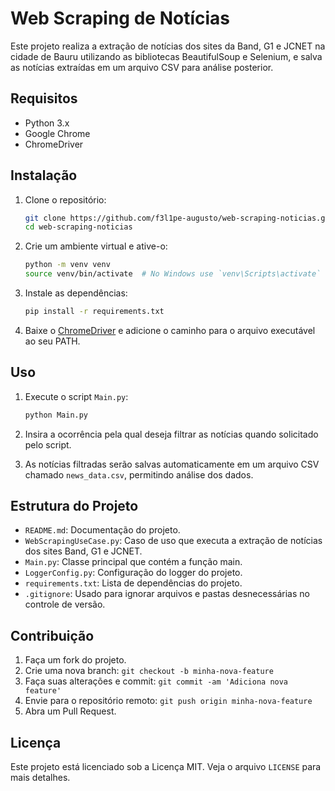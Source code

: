 # Web Scraping de Notícias

Este projeto realiza a extração de notícias dos sites da Band, G1 e JCNET na cidade de Bauru utilizando as bibliotecas BeautifulSoup e Selenium, e salva as notícias extraídas em um arquivo CSV para análise posterior.

## Requisitos

- Python 3.x
- Google Chrome
- ChromeDriver

## Instalação

1. Clone o repositório:
    ```sh
    git clone https://github.com/f3l1pe-augusto/web-scraping-noticias.git
    cd web-scraping-noticias
    ```

2. Crie um ambiente virtual e ative-o:
    ```sh
    python -m venv venv
    source venv/bin/activate  # No Windows use `venv\Scripts\activate`
    ```

3. Instale as dependências:
    ```sh
    pip install -r requirements.txt
    ```

4. Baixe o [ChromeDriver](https://developer.chrome.com/docs/chromedriver/downloads?hl=pt-br) e adicione o caminho para o arquivo executável ao seu PATH.

## Uso

1. Execute o script `Main.py`:
    ```sh
    python Main.py
    ```

2. Insira a ocorrência pela qual deseja filtrar as notícias quando solicitado pelo script.
   
4. As notícias filtradas serão salvas automaticamente em um arquivo CSV chamado `news_data.csv`, permitindo análise dos dados.

## Estrutura do Projeto

- `README.md`: Documentação do projeto.
- `WebScrapingUseCase.py`: Caso de uso que executa a extração de notícias dos sites Band, G1 e JCNET.
- `Main.py`: Classe principal que contém a função main.
- `LoggerConfig.py`: Configuração do logger do projeto.
- `requirements.txt`: Lista de dependências do projeto.
- `.gitignore`: Usado para ignorar arquivos e pastas desnecessárias no controle de versão.

## Contribuição

1. Faça um fork do projeto.
2. Crie uma nova branch: `git checkout -b minha-nova-feature`
3. Faça suas alterações e commit: `git commit -am 'Adiciona nova feature'`
4. Envie para o repositório remoto: `git push origin minha-nova-feature`
5. Abra um Pull Request.

## Licença

Este projeto está licenciado sob a Licença MIT. Veja o arquivo `LICENSE` para mais detalhes.
